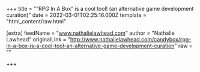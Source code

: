
+++
title = "“RPG In A Box” is a cool tool! (an alternative game development curation)"
date = 2022-03-01T02:25:16.000Z
template = "html_content/raw.html"

[extra]
feedName = "www.nathalielawhead.com"
author = "Nathalie Lawhead"
originalLink = "http://www.nathalielawhead.com/candybox/rpg-in-a-box-is-a-cool-tool-an-alternative-game-development-curation"
raw = ""

+++

